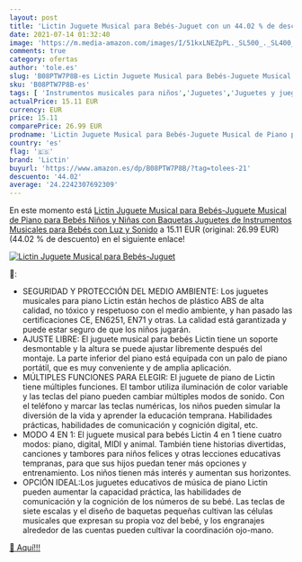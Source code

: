 ```yaml
---
layout: post
title: 'Lictin Juguete Musical para Bebés-Juguet con un 44.02 % de descuento'
date: 2021-07-14 01:32:40
image: 'https://m.media-amazon.com/images/I/51kxLNEZpPL._SL500_._SL400_.jpg'
comments: true
category: ofertas
author: 'tole.es'
slug: 'B08PTW7P8B-es Lictin Juguete Musical para Bebés-Juguete Musical de Piano...'
sku: 'B08PTW7P8B-es'
tags: [ 'Instrumentos musicales para niños','Juguetes','Juguetes y juegos','Pianos para niños','bebés','lictin', ]
actualPrice: 15.11 EUR
currency: EUR
price: 15.11
comparePrice: 26.99 EUR
prodname: 'Lictin Juguete Musical para Bebés-Juguete Musical de Piano para Bebés Niños y Niñas con Baquetas Juguetes de Instrumentos Musicales para Bebés con Luz y Sonido'
country: 'es'
flag: '🇪🇸'
brand: 'Lictin'
buyurl: 'https://www.amazon.es/dp/B08PTW7P8B/?tag=tolees-21'
descuento: '44.02'
average: '24.2242307692309'
---
```


En este momento está [Lictin Juguete Musical para Bebés-Juguete Musical de Piano para Bebés Niños y Niñas con Baquetas Juguetes de Instrumentos Musicales para Bebés con Luz y Sonido](https://www.amazon.es/dp/B08PTW7P8B/?tag=tolees-21) a 15.11 EUR (original: 26.99 EUR) (44.02 %  de descuento) en el siguiente enlace!

[![Lictin Juguete Musical para Bebés-Juguet](https://m.media-amazon.com/images/I/51kxLNEZpPL._SL500_._SL400_.jpg)](https://www.amazon.es/dp/B08PTW7P8B/?tag=tolees-21)

🔎:

- SEGURIDAD Y PROTECCIÓN DEL MEDIO AMBIENTE: Los juguetes musicales para piano Lictin están hechos de plástico ABS de alta calidad, no tóxico y respetuoso con el medio ambiente, y han pasado las certificaciones CE, EN6251, EN71 y otras. La calidad está garantizada y puede estar seguro de que los niños jugarán.
- AJUSTE LIBRE: El juguete musical para bebés Lictin tiene un soporte desmontable y la altura se puede ajustar libremente después del montaje. La parte inferior del piano está equipada con un palo de piano portátil, que es muy conveniente y de amplia aplicación.
- MÚLTIPLES FUNCIONES PARA ELEGIR: El juguete de piano de Lictin tiene múltiples funciones. El tambor utiliza iluminación de color variable y las teclas del piano pueden cambiar múltiples modos de sonido. Con el teléfono y marcar las teclas numéricas, los niños pueden simular la diversión de la vida y aprender la educación temprana. Habilidades prácticas, habilidades de comunicación y cognición digital, etc.
- MODO 4 EN 1: El juguete musical para bebés Lictin 4 en 1 tiene cuatro modos: piano, digital, MIDI y animal. También tiene historias divertidas, canciones y tambores para niños felices y otras lecciones educativas tempranas, para que sus hijos puedan tener más opciones y entrenamiento. Los niños tienen más interés y aumentan sus horizontes.
- OPCIÓN IDEAL:Los juguetes educativos de música de piano Lictin pueden aumentar la capacidad práctica, las habilidades de comunicación y la cognición de los números de su bebé. Las teclas de siete escalas y el diseño de baquetas pequeñas cultivan las células musicales que expresan su propia voz del bebé, y los engranajes alrededor de las cuentas pueden cultivar la coordinación ojo-mano.

[🛒 Aquí!!!](https://www.amazon.es/dp/B08PTW7P8B/?tag=tolees-21)
